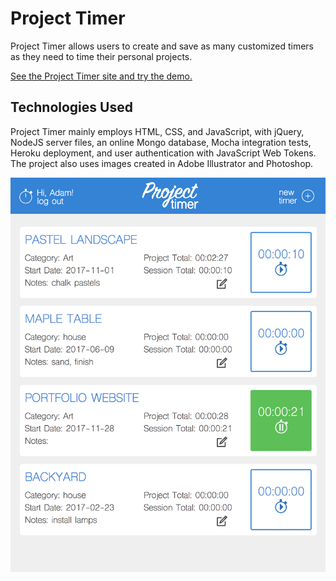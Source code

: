 # Project Timer

Project Timer allows users to create and save as many customized timers as they need to time their personal projects.

[See the Project Timer site and try the demo.](https://ancient-atoll-87064.herokuapp.com/)

## Technologies Used

Project Timer mainly employs HTML, CSS, and JavaScript, with jQuery, NodeJS server files, an online Mongo database, Mocha integration tests, Heroku deployment, and user authentication with JavaScript Web Tokens. The project also uses images created in Adobe Illustrator and Photoshop.

![Screen Shots](./dashboard-screenshot.png)
